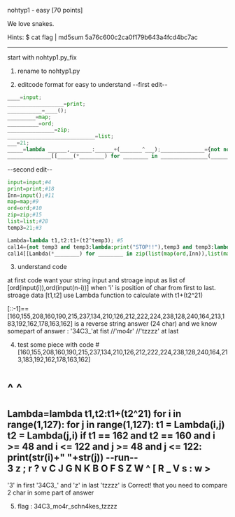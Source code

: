nohtyp1 - easy [70 points]

We love snakes.

Hints:
$ cat flag | md5sum 
5a76c600c2ca0f179b643a4fcd4bc7ac

-------------------------------------------------------------------

start with nohtyp1.py_fix

1. rename to nohtyp1.py

2. editcode format for easy to understand
--first edit--
```python
____=input;
__________________=print;
___________=____();
_________=map;
__________=ord;
_______________=zip;
____________________________=list;
___=21;
_____=lambda ______,_______:______+(_______^___);______________={not not not ___ and not not ___:lambda:__________________('\x41\x6c\x6d\x6f\x73\x74\x21\x21'),not not ___ and not not ___:lambda:__________________('\x43\x6f\x72\x72\x65\x63\x74\x21')};
______________[[_____(*________) for ________ in _______________(____________________________(_________(__________,___________)),____________________________(_________(__________,___________))[::-1])][::-1]==[160,155,208,160,190,215,237,134,210,126,212,222,224,238,128,240,164,213,183,192,162,178,163,162] and 'mo4r' in ___________ and '34C3_' in ___________ and ___________.split('_')[3] == 'tzzzz']()
```
--second edit--
```python
input=input;#4
print=print;#18
Inn=input();#11
map=map;#9
ord=ord;#10
zip=zip;#15
list=list;#28
temp3=21;#3

Lambda=lambda t1,t2:t1+(t2^temp3); #5
cal14={not temp3 and temp3:lambda:print("STOP!!"),temp3 and temp3:lambda:print('Correct!')}; #14
cal14[[Lambda(*________) for ________ in zip(list(map(ord,Inn)),list(map(ord,Inn))[::-1])][::-1]==[160,155,208,160,190,215,237,134,210,126,212,222,224,238,128,240,164,213,183,192,162,178,163,162] and 'mo4r' in Inn and '34C3_' in Inn and Inn.split('_')[3] == 'tzzzz' ]()
```
3. understand code

at first code want your string input and stroage input as list of [ord(input(i)),ord(input(n-i))] when 'i' is position of char from first to last.
stroage data [t1,t2] use Lambda function to calculate with t1+(t2^21)

[::-1]==[160,155,208,160,190,215,237,134,210,126,212,222,224,238,128,240,164,213,183,192,162,178,163,162] is a reverse string answer (24 char)
and we know somepart of answer : '34C3_'at fist //'mo4r' //'tzzzz' at last

4. test some piece with code
#[160,155,208,160,190,215,237,134,210,126,212,222,224,238,128,240,164,213,183,192,162,178,163,162]
#  ^                                                                                           ^
Lambda=lambda t1,t2:t1+(t2^21)
for i in range(1,127):
    for j in range(1,127):
        t1 = Lambda(i,j)
        t2 = Lambda(j,i)
        if t1 == 162 and t2 == 160 and i >= 48 and i <= 122 and j >= 48 and j <= 122:
            print(str(i)+" "+str(j))
--run--            
3 z
; r
? v
C J
G N
K B
O F
S Z
W ^
[ R
_ V
s :
w >
------
'3' in first '34C3_' and 'z' in last 'tzzzz' is Correct!
that you need to compare 2 char in some part of answer

5. flag : 34C3_mo4r_schn4kes_tzzzz


